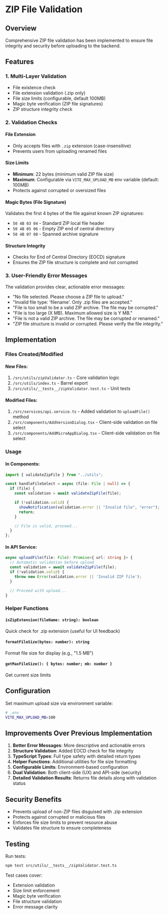 # ZIP File Validation

## Overview

Comprehensive ZIP file validation has been implemented to ensure file integrity and security before uploading to the backend.

## Features

### 1. **Multi-Layer Validation**

- File existence check
- File extension validation (.zip only)
- File size limits (configurable, default 100MB)
- Magic byte verification (ZIP file signatures)
- ZIP structure integrity check

### 2. **Validation Checks**

#### File Extension

- Only accepts files with `.zip` extension (case-insensitive)
- Prevents users from uploading renamed files

#### Size Limits

- **Minimum**: 22 bytes (minimum valid ZIP file size)
- **Maximum**: Configurable via `VITE_MAX_UPLOAD_MB` env variable (default: 100MB)
- Protects against corrupted or oversized files

#### Magic Bytes (File Signature)

Validates the first 4 bytes of the file against known ZIP signatures:

- `50 4B 03 04` - Standard ZIP local file header
- `50 4B 05 06` - Empty ZIP end of central directory
- `50 4B 07 08` - Spanned archive signature

#### Structure Integrity

- Checks for End of Central Directory (EOCD) signature
- Ensures the ZIP file structure is complete and not corrupted

### 3. **User-Friendly Error Messages**

The validation provides clear, actionable error messages:

- "No file selected. Please choose a ZIP file to upload."
- "Invalid file type: 'filename'. Only .zip files are accepted."
- "File is too small to be a valid ZIP archive. The file may be corrupted."
- "File is too large (X MB). Maximum allowed size is Y MB."
- "File is not a valid ZIP archive. The file may be corrupted or renamed."
- "ZIP file structure is invalid or corrupted. Please verify the file integrity."

## Implementation

### Files Created/Modified

#### New Files:

1. `/src/utils/zipValidator.ts` - Core validation logic
2. `/src/utils/index.ts` - Barrel export
3. `/src/utils/__tests__/zipValidator.test.ts` - Unit tests

#### Modified Files:

1. `/src/services/api.service.ts` - Added validation to `uploadFile()` method
2. `/src/components/AddVersionDialog.tsx` - Client-side validation on file select
3. `/src/components/AddMicroAppDialog.tsx` - Client-side validation on file select

### Usage

#### In Components:

```typescript
import { validateZipFile } from "../utils";

const handleFileSelect = async (file: File | null) => {
  if (file) {
    const validation = await validateZipFile(file);

    if (!validation.valid) {
      showNotification(validation.error || "Invalid file", "error");
      return;
    }

    // File is valid, proceed...
  }
};
```

#### In API Service:

```typescript
async uploadFile(file: File): Promise<{ url: string }> {
  // Automatic validation before upload
  const validation = await validateZipFile(file);
  if (!validation.valid) {
    throw new Error(validation.error || 'Invalid ZIP file');
  }

  // Proceed with upload...
}
```

### Helper Functions

#### `isZipExtension(fileName: string): boolean`

Quick check for .zip extension (useful for UI feedback)

#### `formatFileSize(bytes: number): string`

Format file size for display (e.g., "1.5 MB")

#### `getMaxFileSize(): { bytes: number; mb: number }`

Get current size limits

## Configuration

Set maximum upload size via environment variable:

```bash
# .env
VITE_MAX_UPLOAD_MB=100
```

## Improvements Over Previous Implementation

1. **Better Error Messages**: More descriptive and actionable errors
2. **Structure Validation**: Added EOCD check for file integrity
3. **TypeScript Types**: Full type safety with detailed return types
4. **Helper Functions**: Additional utilities for file size formatting
5. **Configurable Limits**: Environment-based configuration
6. **Dual Validation**: Both client-side (UX) and API-side (security)
7. **Detailed Validation Results**: Returns file details along with validation status

## Security Benefits

- Prevents upload of non-ZIP files disguised with .zip extension
- Protects against corrupted or malicious files
- Enforces file size limits to prevent resource abuse
- Validates file structure to ensure completeness

## Testing

Run tests:

```bash
npm test src/utils/__tests__/zipValidator.test.ts
```

Test cases cover:

- Extension validation
- Size limit enforcement
- Magic byte verification
- File structure validation
- Error message clarity
